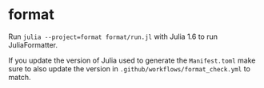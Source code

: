 # format

Run `julia --project=format format/run.jl` with Julia 1.6 to run JuliaFormatter.

If you update the version of Julia used to generate the `Manifest.toml` make sure to also
update the version in `.github/workflows/format_check.yml` to match.
